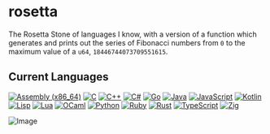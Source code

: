 # rosetta
The Rosetta Stone of languages I know, with a version of a function which generates and prints out the series of Fibonacci numbers from `0` to the maximum value of a `u64`, `18446744073709551615`.

## Current Languages

[![Assembly (x86_64)](https://img.shields.io/badge/assembly%20(x64)-black?style=for-the-badge&logo=AssemblyScript)](https://github.com/uptudev/rosetta/blob/main/Assembly%20%28x86_64%29/fibonacci.asm)
[![C](https://img.shields.io/badge/c-black?style=for-the-badge&logo=c)](https://github.com/uptudev/rosetta/blob/main/C/fibonacci.c)
[![C++](https://img.shields.io/badge/c++-black?style=for-the-badge&logo=cplusplus)](https://github.com/uptudev/rosetta/blob/main/C%2B%2B/fibonacci.cpp)
[![C#](https://img.shields.io/badge/c%23-black?style=for-the-badge&logo=csharp)](https://github.com/uptudev/rosetta/blob/main/C%23/fibonacci.cs)
[![Go](https://img.shields.io/badge/Go-black?style=for-the-badge&logo=go)](https://github.com/uptudev/rosetta/blob/main/Go/fibonacci.go)
[![Java](https://img.shields.io/badge/Java-black?style=for-the-badge&logo=openjdk)](https://github.com/uptudev/rosetta/blob/main/Java/fibonacci.java)
[![JavaScript](https://img.shields.io/badge/JavaScript-black?style=for-the-badge&logo=javascript)](https://github.com/uptudev/rosetta/blob/main/JavaScript/fibonacci.js)
[![Kotlin](https://img.shields.io/badge/Kotlin-black?style=for-the-badge&logo=kotlin)](https://github.com/uptudev/rosetta/blob/main/Kotlin/fibonacci.kt)
[![Lisp](https://img.shields.io/badge/Common%20Lisp-black?style=for-the-badge&logo=racket)](https://github.com/uptudev/rosetta/blob/main/Lisp/fibonacci.lisp)
[![Lua](https://img.shields.io/badge/Lua-black?style=for-the-badge&logo=lua)](https://github.com/uptudev/rosetta/blob/main/Lua/fibonacci.lua)
[![OCaml](https://img.shields.io/badge/OCaml-black?style=for-the-badge&logo=ocaml)](https://github.com/uptudev/rosetta/blob/main/OCaml/fibonacci.ml)
[![Python](https://img.shields.io/badge/Python-black?style=for-the-badge&logo=python)](https://github.com/uptudev/rosetta/blob/main/Python/fibonacci.py)
[![Ruby](https://img.shields.io/badge/ruby-black?style=for-the-badge&logo=ruby)](https://github.com/uptudev/rosetta/blob/main/Ruby/fibonacci.rb)
[![Rust](https://img.shields.io/badge/rust-black?style=for-the-badge&logo=rust)](https://github.com/uptudev/rosetta/blob/main/Rust/fibonacci.rs)
[![TypeScript](https://img.shields.io/badge/TypeScript-black?style=for-the-badge&logo=TypeScript)](https://github.com/uptudev/rosetta/blob/main/TypeScript/fibonacci.ts)
[![Zig](https://img.shields.io/badge/Zig-black?style=for-the-badge&logo=Zig)](https://github.com/uptudev/rosetta/blob/main/Zig/fibonacci.zig)

![Image](https://i.imgur.com/94KmXCD.png)
